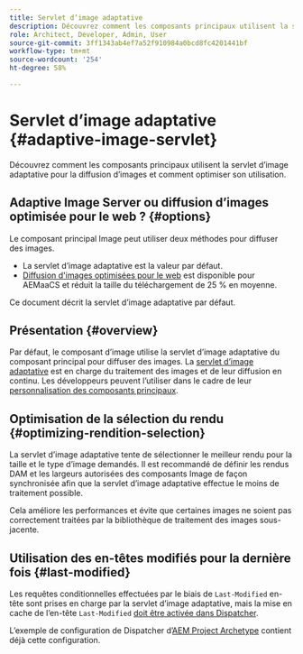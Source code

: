 ```yaml
---
title: Servlet d’image adaptative
description: Découvrez comment les composants principaux utilisent la servlet d’image adaptative pour la diffusion d’images et comment optimiser son utilisation.
role: Architect, Developer, Admin, User
source-git-commit: 3ff1343ab4ef7a52f910984a0bcd8fc4201441bf
workflow-type: tm+mt
source-wordcount: '254'
ht-degree: 58%

---
```



# Servlet d’image adaptative {#adaptive-image-servlet}

Découvrez comment les composants principaux utilisent la servlet d’image adaptative pour la diffusion d’images et comment optimiser son utilisation.

## Adaptive Image Server ou diffusion d’images optimisée pour le web ? {#options}

Le composant principal Image peut utiliser deux méthodes pour diffuser des images.

* La servlet d’image adaptative est la valeur par défaut.
* [Diffusion d&#39;images optimisées pour le web](/help/developing/web-optimized-image-delivery.md) est disponible pour AEMaaCS et réduit la taille du téléchargement de 25 % en moyenne.

Ce document décrit la servlet d’image adaptative par défaut.

## Présentation {#overview}

Par défaut, le composant d’image utilise la servlet d’image adaptative du composant principal pour diffuser des images. La [servlet d’image adaptative](https://github.com/adobe/aem-core-wcm-components/wiki/The-Adaptive-Image-Servlet) est en charge du traitement des images et de leur diffusion en continu. Les développeurs peuvent l’utiliser dans le cadre de leur [personnalisation des composants principaux](/help/developing/customizing.md).

## Optimisation de la sélection du rendu {#optimizing-rendition-selection}

La servlet d’image adaptative tente de sélectionner le meilleur rendu pour la taille et le type d’image demandés. Il est recommandé de définir les rendus DAM et les largeurs autorisées des composants Image de façon synchronisée afin que la servlet d’image adaptative effectue le moins de traitement possible.

Cela améliore les performances et évite que certaines images ne soient pas correctement traitées par la bibliothèque de traitement des images sous-jacente.

## Utilisation des en-têtes modifiés pour la dernière fois {#last-modified}

Les requêtes conditionnelles effectuées par le biais de `Last-Modified` en-tête sont prises en charge par la servlet d’image adaptative, mais la mise en cache de l’en-tête `Last-Modified` [doit être activée dans Dispatcher](https://experienceleague.adobe.com/docs/experience-manager-dispatcher/using/configuring/dispatcher-configuration.html?lang=fr#caching-http-response-headers).

L’exemple de configuration de Dispatcher d’[AEM Project Archetype](/help/developing/archetype/overview.md) contient déjà cette configuration.
